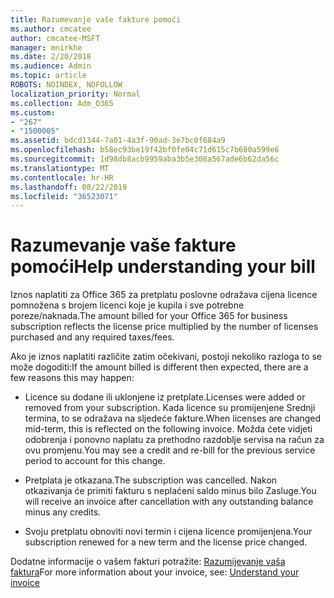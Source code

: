 ```yaml
---
title: Razumevanje vaše fakture pomoći
ms.author: cmcatee
author: cmcatee-MSFT
manager: mnirkhe
ms.date: 2/20/2018
ms.audience: Admin
ms.topic: article
ROBOTS: NOINDEX, NOFOLLOW
localization_priority: Normal
ms.collection: Adm_O365
ms.custom:
- "267"
- "1500005"
ms.assetid: bdcd1344-7a01-4a3f-90ad-3e7bc0f684a9
ms.openlocfilehash: b58ec93be19f42bf0fe04c71d615c7b680a599e6
ms.sourcegitcommit: 1d98db8acb9959aba3b5e308a567ade6b62da56c
ms.translationtype: MT
ms.contentlocale: hr-HR
ms.lasthandoff: 08/22/2019
ms.locfileid: "36523071"
---
```

# <a name="help-understanding-your-bill"></a><span data-ttu-id="f6d5f-102">Razumevanje vaše fakture pomoći</span><span class="sxs-lookup"><span data-stu-id="f6d5f-102">Help understanding your bill</span></span>

<span data-ttu-id="f6d5f-103">Iznos naplatiti za Office 365 za pretplatu poslovne odražava cijena licence pomnožena s brojem licenci koje je kupila i sve potrebne poreze/naknada.</span><span class="sxs-lookup"><span data-stu-id="f6d5f-103">The amount billed for your Office 365 for business subscription reflects the license price multiplied by the number of licenses purchased and any required taxes/fees.</span></span>
  
<span data-ttu-id="f6d5f-104">Ako je iznos naplatiti različite zatim očekivani, postoji nekoliko razloga to se može dogoditi:</span><span class="sxs-lookup"><span data-stu-id="f6d5f-104">If the amount billed is different then expected, there are a few reasons this may happen:</span></span>
  
- <span data-ttu-id="f6d5f-105">Licence su dodane ili uklonjene iz pretplate.</span><span class="sxs-lookup"><span data-stu-id="f6d5f-105">Licenses were added or removed from your subscription.</span></span> <span data-ttu-id="f6d5f-106">Kada licence su promijenjene Srednji termina, to se odražava na sljedeće fakture.</span><span class="sxs-lookup"><span data-stu-id="f6d5f-106">When licenses are changed mid-term, this is reflected on the following invoice.</span></span> <span data-ttu-id="f6d5f-107">Možda ćete vidjeti odobrenja i ponovno naplatu za prethodno razdoblje servisa na račun za ovu promjenu.</span><span class="sxs-lookup"><span data-stu-id="f6d5f-107">You may see a credit and re-bill for the previous service period to account for this change.</span></span>

- <span data-ttu-id="f6d5f-108">Pretplata je otkazana.</span><span class="sxs-lookup"><span data-stu-id="f6d5f-108">The subscription was cancelled.</span></span> <span data-ttu-id="f6d5f-109">Nakon otkazivanja će primiti fakturu s neplaćeni saldo minus bilo Zasluge.</span><span class="sxs-lookup"><span data-stu-id="f6d5f-109">You will receive an invoice after cancellation with any outstanding balance minus any credits.</span></span>

- <span data-ttu-id="f6d5f-110">Svoju pretplatu obnoviti novi termin i cijena licence promijenjena.</span><span class="sxs-lookup"><span data-stu-id="f6d5f-110">Your subscription renewed for a new term and the license price changed.</span></span>

<span data-ttu-id="f6d5f-111">Dodatne informacije o vašem fakturi potražite: [Razumijevanje vaša faktura](https://docs.microsoft.com/office365/admin/subscriptions-and-billing/understand-your-invoice)</span><span class="sxs-lookup"><span data-stu-id="f6d5f-111">For more information about your invoice, see: [Understand your invoice](https://docs.microsoft.com/office365/admin/subscriptions-and-billing/understand-your-invoice)</span></span>